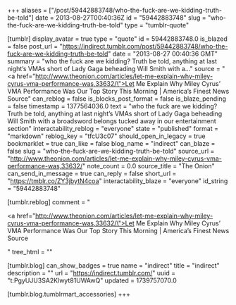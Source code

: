 +++
aliases = ["/post/59442883748/who-the-fuck-are-we-kidding-truth-be-told"]
date = 2013-08-27T00:40:36Z
id = "59442883748"
slug = "who-the-fuck-are-we-kidding-truth-be-told"
type = "tumblr-quote"

[tumblr]
display_avatar = true
type = "quote"
id = 59442883748.0
is_blazed = false
post_url = "https://indirect.tumblr.com/post/59442883748/who-the-fuck-are-we-kidding-truth-be-told"
date = "2013-08-27 00:40:36 GMT"
summary = "who the fuck are we kidding? Truth be told, anything at last night’s VMAs short of Lady Gaga beheading Will Smith with a..."
source = "<a href=\"http://www.theonion.com/articles/let-me-explain-why-miley-cyrus-vma-performance-was,33632/\">Let Me Explain Why Miley Cyrus’ VMA Performance Was Our Top Story This Morning | America&rsquo;s Finest News Source</a>"
can_reblog = false
is_blocks_post_format = false
is_blaze_pending = false
timestamp = 1377564036.0
text = "who the fuck are we kidding? Truth be told, anything at last night’s VMAs short of Lady Gaga beheading Will Smith with a broadsword belongs tucked away in our entertainment section"
interactability_reblog = "everyone"
state = "published"
format = "markdown"
reblog_key = "tfcU3c07"
should_open_in_legacy = true
bookmarklet = true
can_like = false
blog_name = "indirect"
can_blaze = false
slug = "who-the-fuck-are-we-kidding-truth-be-told"
source_url = "http://www.theonion.com/articles/let-me-explain-why-miley-cyrus-vma-performance-was,33632/"
note_count = 0.0
source_title = "The Onion"
can_send_in_message = true
can_reply = false
short_url = "https://tmblr.co/ZY3jbytN4coa"
interactability_blaze = "everyone"
id_string = "59442883748"

[tumblr.reblog]
comment = "<p><a href=\"http://www.theonion.com/articles/let-me-explain-why-miley-cyrus-vma-performance-was,33632/\">Let Me Explain Why Miley Cyrus’ VMA Performance Was Our Top Story This Morning | America’s Finest News Source</a></p>"
tree_html = ""

[tumblr.blog]
can_show_badges = true
name = "indirect"
title = "indirect"
description = ""
url = "https://indirect.tumblr.com/"
uuid = "t:PgyUJU3SA2Klwyt81UWAwQ"
updated = 1739757070.0

[tumblr.blog.tumblrmart_accessories]
+++
